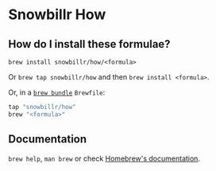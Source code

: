 # Snowbillr How

## How do I install these formulae?

`brew install snowbillr/how/<formula>`

Or `brew tap snowbillr/how` and then `brew install <formula>`.

Or, in a [`brew bundle`](https://github.com/Homebrew/homebrew-bundle) `Brewfile`:

```ruby
tap "snowbillr/how"
brew "<formula>"
```

## Documentation

`brew help`, `man brew` or check [Homebrew's documentation](https://docs.brew.sh).
